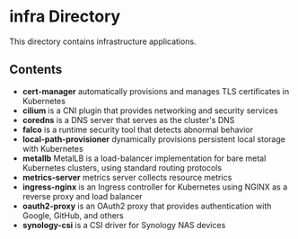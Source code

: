 # infra Directory

This directory contains infrastructure applications.

## Contents

- **cert-manager** automatically provisions and manages TLS certificates in Kubernetes
- **cilium** is a CNI plugin that provides networking and security services
- **coredns** is a DNS server that serves as the cluster's DNS
- **falco** is a runtime security tool that detects abnormal behavior
- **local-path-provisioner** dynamically provisions persistent local storage with Kubernetes
- **metallb** MetalLB is a load-balancer implementation for bare metal Kubernetes clusters, using standard routing protocols
- **metrics-server** metrics server collects resource metrics
- **ingress-nginx** is an Ingress controller for Kubernetes using NGINX as a reverse proxy and load balancer
- **oauth2-proxy** is an OAuth2 proxy that provides authentication with Google, GitHub, and others
- **synology-csi** is a CSI driver for Synology NAS devices
